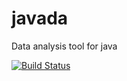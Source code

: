 # javada
Data analysis tool for java

[![Build Status](https://travis-ci.org/guardians-of-the-kappa/javada.svg?branch=master)](https://travis-ci.org/guardians-of-the-kappa/javada)
